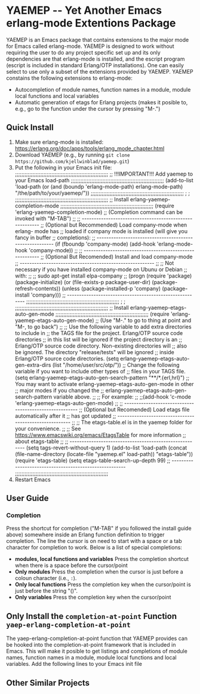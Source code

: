 
YAEMEP -- Yet Another Emacs erlang-mode Extentions Package
==========================================================

YAEMEP is an Emacs package that contains extensions to the major mode
for Emacs called erlang-mode. YAEMEP is designed to work without
requiring the user to do any project specific set up and its only
dependencies are that erlang-mode is installed, and the escript
program (escript is included in standard Erlang/OTP
installations). One can easily select to use only a subset of the
extensions provided by YAEMEP. YAEMEP constains the following
extensions to erlang-mode:

* Autocompletion of module names, function names in a module, module
  local functions and local variables
* Automatic generation of etags for Erlang projects (makes it posible
  to, e.g., go to the function under the cursor by pressing "M-.")

Quick Install
-------------

1. Make sure erlang-mode is installed:
   https://erlang.org/doc/apps/tools/erlang_mode_chapter.html
2. Download YAEMEP (e.g., by running `git clone https://github.com/kjellwinblad/yaemep.git`)
3. Put the following in your Emacs init file:
           ;;;;;;;;;;;;;;;;;;;;;;;;;;;;;;;;;;;;;;;;;;;;;;;;;;;;;;;;;;;
           ;; !!!IMPORTANT!!! Add yaemep to your Emacs load-path
           ;;;;;;;;;;;;;;;;;;;;;;;;;;;;;;;;;;;;;;;;;;;;;;;;;;;;;;;;;;;
           (add-to-list
           'load-path
           (or (and (boundp 'erlang-mode-path) erlang-mode-path)
           "/the/path/to/your/yaemep/"))
           ;;;;;;;;;;;;;;;;;;;;;;;;;;;;;;;;;;;;;;;;;;;;;;;;;;;;;;;;;;;
           ;
           ;
           ;;;;;;;;;;;;;;;;;;;;;;;;;;;;;;;;;;;;;;;;;;;;;;;;;;;;;;;;;;;
           ;; Install erlang-yaemep-completion-mode
           ;;;;;;;;;;;;;;;;;;;;;;;;;;;;;;;;;;;;;;;;;;;;;;;;;;;;;;;;;;;
           (require 'erlang-yaemep-completion-mode)
           ;; (Completion command can be invoked with "M-TAB")
           ;;
           ;; --------------------------------------------------------
           ;; (Optional but Recommended) Load company-mode when erlang- mode has
           ;; loaded if company mode is installed (will give you fancy in buffer
           ;; completions):
           ;; --------------------------------------------------------
           (if (fboundp 'company-mode)
           (add-hook 'erlang-mode-hook 'company-mode))
           ;;
           ;; --------------------------------------------------------
           ;; (Optional But Recomended) Install and load company-mode
           ;; --------------------------------------------------------
           ;;
           ;; Not necessary if you have installed company-mode on Ubunu or Debian
           ;; with:
           ;;
           ;; sudo apt-get install elpa-company
           ;;
           (progn
           (require 'package)
           (package-initialize)
           (or (file-exists-p package-user-dir)
           (package-refresh-contents))
           (unless (package-installed-p 'company)
           (package-install 'company)))
           ;; --------------------------------------------------------
           ;;;;;;;;;;;;;;;;;;;;;;;;;;;;;;;;;;;;;;;;;;;;;;;;;;;;;;;;;;;
           ;
           ;
           ;;;;;;;;;;;;;;;;;;;;;;;;;;;;;;;;;;;;;;;;;;;;;;;;;;;;;;;;;;;
           ;; Install erlang-yaemep-etags-auto-gen-mode
           ;;;;;;;;;;;;;;;;;;;;;;;;;;;;;;;;;;;;;;;;;;;;;;;;;;;;;;;;;;;
           (require 'erlang-yaemep-etags-auto-gen-mode)
           ;; (Use "M-." to go to thing at point and "M-, to go back")
           ;;
           ;; Use the following variable to add extra directories to include in
           ;; the TAGS file for the project. Erlang/OTP source code directories
           ;; in this list will be ignored if the project directory is an
           ;; Erlang/OTP source code directory. Non-existing directories will
           ;; also be ignored. The directory "release/tests" will be ignored
           ;; inside Erlang/OTP source code directories.
           (setq erlang-yaemep-etags-auto-gen-extra-dirs (list "/home/user/src/otp/"))
           ;; Change the following variable if you want to include other types of
           ;; files in your TAGS file.
           (setq erlang-yaemep-etags-auto-gen-search-pattern "**/*.{erl,hrl}")
           ;; You may want to activate erlang-yaemep-etags-auto-gen-mode in other
           ;; major modes if you changed the
           ;; erlang-yaemep-etags-auto-gen-search-pattern variable above.
           ;;
           ;; For example:
           ;;
           ;;(add-hook 'c-mode 'erlang-yaemep-etags-auto-gen-mode)
           ;;
           ;; -------------------------------------------------------
           ;; (Optional but Recomended) Load etags file automatically after it
           ;; has got updated
           ;; -------------------------------------------------------
           ;;
           ;; The etags-table.el is in the yaemep folder for your convenience.
           ;;
           ;; See https://www.emacswiki.org/emacs/EtagsTable for more information
           ;; about etags-table
           ;;
           ;; -------------------------------------------------------
           (setq tags-revert-without-query 1)
           (add-to-list 'load-path
           (concat (file-name-directory
           (locate-file "yaemep.el" load-path))
           "etags-table"))
           (require 'etags-table)
           (setq etags-table-search-up-depth 99)
           ;; -------------------------------------------------------
           ;;;;;;;;;;;;;;;;;;;;;;;;;;;;;;;;;;;;;;;;;;;;;;;;;;;;;;;;;;;
4. Restart Emacs

User Guide
----------

### Completion

Press the shortcut for completion ("M-TAB" if you followed the install
guide above) somewhere inside an Erlang function definition to trigger
completion. The line the cursor is on need to start with a space or a
tab character for completion to work. Below is a list of special
completions:

* **modules, local functions and variables** Press the completion
  shortcut when there is a space before the cursor/point
* **Only modules** Press the completion when the cursor is just before
  a coloun character (i.e., `:`).
* **Only local functions** Press the completion key when the
  cursor/point is just before the string "()".
* **Only variables** Press the completion key when the cursor/point


Only Install the `completion-at-point` Function `yaep-erlang-completion-at-point`
-----------------------------------------------------------------------------

The yaep-erlang-completion-at-point function that YAEMEP provides can
be hooked into the completion-at-point framework that is included in
Emacs. This will make it posible to get listings and completions of
module names, function names in a module, module local functions and
local variables. Add the following lines to your Emacs init file 




Other Similar Projects
----------------------
